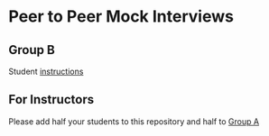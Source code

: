 # Peer to Peer Mock Interviews

## Group B

Student [instructions](https://github.com/joinpursuit/m6-peer-interviews)

## For Instructors

Please add half your students to this repository and half to [Group A](https://github.com/joinpursuit/peer-mi-group-a/)
